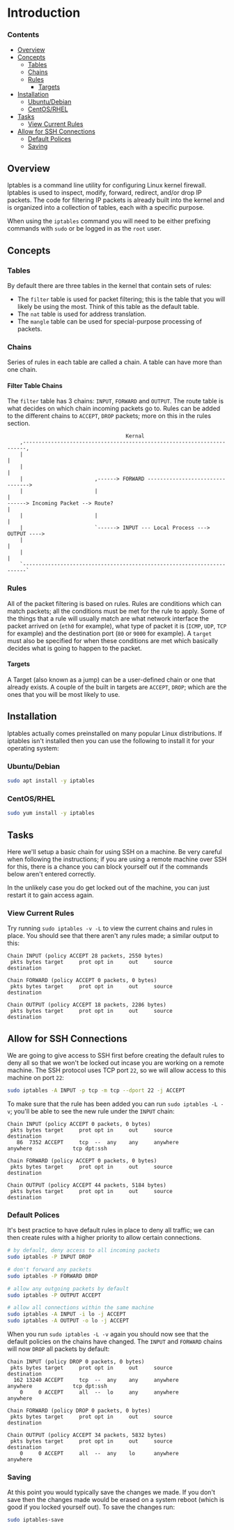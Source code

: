 # Introduction
<!--TOC_START-->
### Contents
- [Overview](#overview)
- [Concepts](#concepts)
	- [Tables](#tables)
	- [Chains](#chains)
	- [Rules](#rules)
		- [Targets](#targets)
- [Installation](#installation)
	- [Ubuntu/Debian](#ubuntudebian)
	- [CentOS/RHEL](#centosrhel)
- [Tasks](#tasks)
	- [View Current Rules](#view-current-rules)
- [Allow for SSH Connections](#allow-for-ssh-connections)
	- [Default Polices](#default-polices)
	- [Saving](#saving)

<!--TOC_END-->
## Overview
Iptables is a command line utility for configuring Linux kernel firewall.
Iptables is used to inspect, modify, forward, redirect, and/or drop IP packets.
The code for filtering IP packets is already built into the kernel and is organized into a collection of tables, each with a specific purpose. 

When using the `iptables` command you will need to be either prefixing commands with `sudo` or be logged in as the `root` user.

## Concepts
### Tables
By default there are three tables in the kernel that contain sets of rules:
- The `filter` table is used for packet filtering; this is the table that you will likely be using the most. Think of this table as the default table.
- The `nat` table is used for address translation.
- The `mangle` table can be used for special-purpose processing of packets.
### Chains
Series of rules in each table are called a chain.
A table can have more than one chain.
#### Filter Table Chains
The `filter` table has 3 chains: `INPUT`, `FORWARD` and `OUTPUT`.
The route table is what decides on which chain incoming packets go to.
Rules can be added to the different chains to `ACCEPT`, `DROP` packets; more on this in the rules section.
```text
                                      Kernal
    ,-----------------------------------------------------------------------,
    |                                                                       |
    |                                                                       |
    |                       ,------> FORWARD -------------------------------->
    |                       |                                               |
------> Incoming Packet --> Route?                                          |
    |                       |                                               |
    |                       `------> INPUT --- Local Process ---> OUTPUT ---->
    |                                                                       |
    |                                                                       |
    `-----------------------------------------------------------------------`
```
### Rules
All of the packet filtering is based on rules.
Rules are conditions which can match packets; all the conditions must be met for the rule to apply.
Some of the things that a rule will usually match are what network interface the packet arrived on (`eth0` for example), what type of packet it is (`ICMP`, `UDP`, `TCP` for example) and the destination port (`80` or `9000` for example).
A `target` must also be specified for when these conditions are met which basically decides what is going to happen to the packet.
#### Targets
A Target (also known as a jump) can be a user-defined chain or one that already exists.
A couple of the built in targets are `ACCEPT`, `DROP`; which are the ones that you will be most likely to use.

## Installation
Iptables actually comes preinstalled on many popular Linux distributions.
If iptables isn't installed then you can use the following to install it for your operating system:
### Ubuntu/Debian
```bash
sudo apt install -y iptables
``` 
### CentOS/RHEL
```bash
sudo yum install -y iptables
```
## Tasks
Here we'll setup a basic chain for using SSH on a machine.
Be very careful when following the instructions; if you are using a remote machine over SSH for this, there is a chance you can block yourself out if the commands below aren't entered correctly.

In the unlikely case you do get locked out of the machine, you can just restart it to gain access again.
### View Current Rules
Try running `sudo iptables -v -L` to view the current chains and rules in place.
You should see that there aren't any rules made; a similar output to this:
```text
Chain INPUT (policy ACCEPT 28 packets, 2550 bytes)
 pkts bytes target     prot opt in     out     source               destination         

Chain FORWARD (policy ACCEPT 0 packets, 0 bytes)
 pkts bytes target     prot opt in     out     source               destination         

Chain OUTPUT (policy ACCEPT 18 packets, 2286 bytes)
 pkts bytes target     prot opt in     out     source               destination 
```
## Allow for SSH Connections
We are going to give access to SSH first before creating the default rules to deny all so that we won't be locked out incase you are working on a remote machine.
The SSH protocol uses TCP port `22`, so we will allow access to this machine on port `22`:
```bash
sudo iptables -A INPUT -p tcp -m tcp --dport 22 -j ACCEPT
```
To make sure that the rule has been added you can run `sudo iptables -L -v`; you'll be able to see the new rule under the `INPUT` chain:
```text
Chain INPUT (policy ACCEPT 0 packets, 0 bytes)
 pkts bytes target     prot opt in     out     source               destination
   86  7352 ACCEPT     tcp  --  any    any     anywhere             anywhere             tcp dpt:ssh

Chain FORWARD (policy ACCEPT 0 packets, 0 bytes)
 pkts bytes target     prot opt in     out     source               destination

Chain OUTPUT (policy ACCEPT 44 packets, 5184 bytes)
 pkts bytes target     prot opt in     out     source               destination
```
### Default Polices
It's best practice to have default rules in place to deny all traffic; we can then create rules with a higher priority to allow certain connections.
```bash
# by default, deny access to all incoming packets
sudo iptables -P INPUT DROP

# don't forward any packets
sudo iptables -P FORWARD DROP

# allow any outgoing packets by default
sudo iptables -P OUTPUT ACCEPT

# allow all connections within the same machine
sudo iptables -A INPUT -i lo -j ACCEPT
sudo iptables -A OUTPUT -o lo -j ACCEPT
```
When you run `sudo iptables -L -v` again you should now see that the default policies on the chains have changed.
The `INPUT` and `FORWARD` chains will now `DROP` all packets by default:
```text
Chain INPUT (policy DROP 0 packets, 0 bytes)
 pkts bytes target     prot opt in     out     source               destination         
  162 13240 ACCEPT     tcp  --  any    any     anywhere             anywhere             tcp dpt:ssh
    0     0 ACCEPT     all  --  lo     any     anywhere             anywhere            

Chain FORWARD (policy DROP 0 packets, 0 bytes)
 pkts bytes target     prot opt in     out     source               destination         

Chain OUTPUT (policy ACCEPT 34 packets, 5832 bytes)
 pkts bytes target     prot opt in     out     source               destination         
    0     0 ACCEPT     all  --  any    lo      anywhere             anywhere 
```
### Saving
At this point you would typically save the changes we made.
If you don't save then the changes made would be erased on a system reboot (which is good if you locked yourself out).
To save the changes run:
```bash
sudo iptables-save
```
